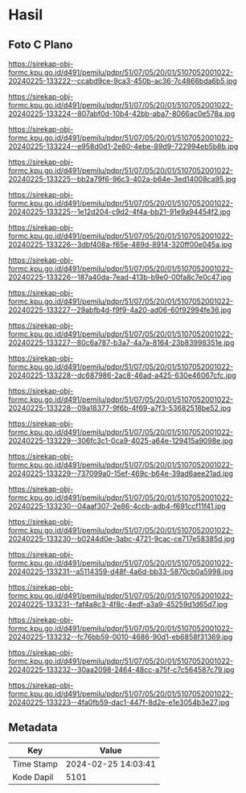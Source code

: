 # Hasil

## Foto C Plano

https://sirekap-obj-formc.kpu.go.id/d491/pemilu/pdpr/51/07/05/20/01/5107052001022-20240225-133222--ccabd9ce-9ca3-450b-ac36-7c4866bda6b5.jpg

https://sirekap-obj-formc.kpu.go.id/d491/pemilu/pdpr/51/07/05/20/01/5107052001022-20240225-133224--807abf0d-10b4-42bb-aba7-8066ac0e578a.jpg

https://sirekap-obj-formc.kpu.go.id/d491/pemilu/pdpr/51/07/05/20/01/5107052001022-20240225-133224--e958d0d1-2e80-4ebe-89d9-722994eb5b8b.jpg

https://sirekap-obj-formc.kpu.go.id/d491/pemilu/pdpr/51/07/05/20/01/5107052001022-20240225-133225--bb2a79f6-96c3-402a-b64e-3ed14008ca95.jpg

https://sirekap-obj-formc.kpu.go.id/d491/pemilu/pdpr/51/07/05/20/01/5107052001022-20240225-133225--1e12d204-c9d2-4f4a-bb21-91e9a94454f2.jpg

https://sirekap-obj-formc.kpu.go.id/d491/pemilu/pdpr/51/07/05/20/01/5107052001022-20240225-133226--3dbf408a-f65e-489d-8914-320ff00e045a.jpg

https://sirekap-obj-formc.kpu.go.id/d491/pemilu/pdpr/51/07/05/20/01/5107052001022-20240225-133226--187a40da-7ead-413b-b9e0-00fa8c7e0c47.jpg

https://sirekap-obj-formc.kpu.go.id/d491/pemilu/pdpr/51/07/05/20/01/5107052001022-20240225-133227--29abfb4d-f9f9-4a20-ad06-60f92994fe36.jpg

https://sirekap-obj-formc.kpu.go.id/d491/pemilu/pdpr/51/07/05/20/01/5107052001022-20240225-133227--80c6a787-b3a7-4a7a-8164-23b83998351e.jpg

https://sirekap-obj-formc.kpu.go.id/d491/pemilu/pdpr/51/07/05/20/01/5107052001022-20240225-133228--dc687986-2ac8-46ad-a425-630e46067cfc.jpg

https://sirekap-obj-formc.kpu.go.id/d491/pemilu/pdpr/51/07/05/20/01/5107052001022-20240225-133228--09a18377-9f6b-4f69-a7f3-53682518be52.jpg

https://sirekap-obj-formc.kpu.go.id/d491/pemilu/pdpr/51/07/05/20/01/5107052001022-20240225-133229--306fc3c1-0ca9-4025-a64e-129415a9098e.jpg

https://sirekap-obj-formc.kpu.go.id/d491/pemilu/pdpr/51/07/05/20/01/5107052001022-20240225-133229--737099a0-15ef-469c-b64e-39ad6aee21ad.jpg

https://sirekap-obj-formc.kpu.go.id/d491/pemilu/pdpr/51/07/05/20/01/5107052001022-20240225-133230--04aaf307-2e86-4ccb-adb4-f691ccf11f41.jpg

https://sirekap-obj-formc.kpu.go.id/d491/pemilu/pdpr/51/07/05/20/01/5107052001022-20240225-133230--b0244d0e-3abc-4721-9cac-ce717e58385d.jpg

https://sirekap-obj-formc.kpu.go.id/d491/pemilu/pdpr/51/07/05/20/01/5107052001022-20240225-133231--a5114359-d48f-4a6d-bb33-5870cb0a5998.jpg

https://sirekap-obj-formc.kpu.go.id/d491/pemilu/pdpr/51/07/05/20/01/5107052001022-20240225-133231--faf4a8c3-4f8c-4edf-a3a9-45259d1d65d7.jpg

https://sirekap-obj-formc.kpu.go.id/d491/pemilu/pdpr/51/07/05/20/01/5107052001022-20240225-133232--fc76bb59-0010-4686-90d1-eb6858f31369.jpg

https://sirekap-obj-formc.kpu.go.id/d491/pemilu/pdpr/51/07/05/20/01/5107052001022-20240225-133232--30aa2098-2464-48cc-a75f-c7c564587c79.jpg

https://sirekap-obj-formc.kpu.go.id/d491/pemilu/pdpr/51/07/05/20/01/5107052001022-20240225-133223--4fa0fb59-dac1-447f-8d2e-e1e3054b3e27.jpg


## Metadata

| Key        | Value               |
| ---------- | ------------------- |
| Time Stamp | 2024-02-25 14:03:41 |
| Kode Dapil | 5101                |



